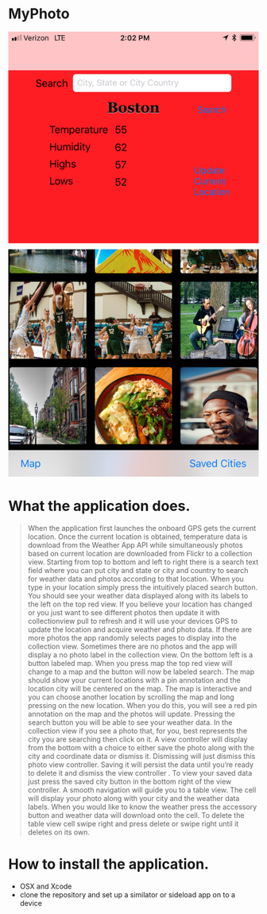 # MyPhoto

![alt text][ScreenShot]

[ScreenShot]: https://github.com/1ryberr/MyPhoto/blob/master/IMG_142D4DEBCFBA-1.jpeg

# What the application does.
> When the application first launches the onboard GPS gets the current location. Once the current location is obtained, temperature data is download from the Weather App API while simultaneously photos based on current location are downloaded from Flickr to a collection view. Starting from top to bottom and left to right there is a search text field where you can put city and state or city and country to search for weather data and photos according to that location. When you type in your location simply press the intuitively placed search button. You should see your weather data displayed along with its labels to the left on the top red view. If you believe your location has changed or you just want to see different photos then update it with collectionview pull to refresh and it will use your devices GPS to update the location and acquire weather and photo data. If there are more photos the app randomly selects pages to display into the collection view. Sometimes there are no photos and the app will display a no photo label in the collection view. On the bottom left is a button labeled map. When you press map the top red view will change to a map and the button will now be labeled search. The map should show your current locations with a pin annotation and the location city will be centered on the map. The map is interactive and you can choose another location by scrolling the map and long pressing on the new location.  When you do this, you will see a red pin annotation on the map and the photos will update. Pressing the search button you will be able to see your weather data.  In the collection view if you see a photo that, for you, best represents the city you are searching then click on it. A view controller will display from the bottom with a choice to either save the photo along with the city and coordinate data or dismiss it. Dismissing will just dismiss this photo view controller. Saving it will persist the data until you’re ready to delete it and dismiss the view controller . To view your saved data just press the saved city button in the bottom right of the view controller.  A smooth navigation will guide you to a table view.  The cell will display your photo along with your city and the weather data labels. When you would like to know the weather press the accessory button and weather data will download onto the cell. To delete the table view cell swipe right and press delete or swipe right until it deletes on its own.

# How to install the application.
- OSX and Xcode
- clone the repository and  set up a similator or sideload app on to a device 
